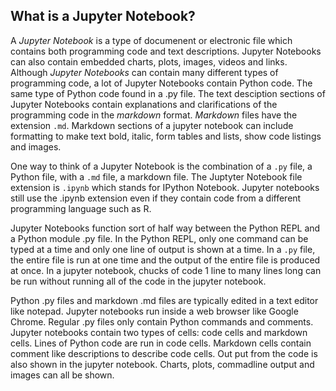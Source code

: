 
## What is a Jupyter Notebook?
A _Jupyter Notebook_ is a type of documenent or electronic file which contains both programming code and text descriptions. Jupyter Notebooks can also contain embedded charts, plots, images, videos and links. Although _Jupyter Notebooks_ can contain many different types of programming code, a lot of Jupyter Notebooks contain Python code. The same type of Python code found in a .py file. The text desciption sections of Jupyter Notebooks contain explanations and clarifications of the programming code in the _markdown_ format. _Markdown_ files have the extension ```.md```. Markdown sections of a jupyter notebook can include formatting to make text bold, italic, form tables and lists, show code listings and images.

One way to think of a Jupyter Notebook is the combination of a ```.py``` file, a Python file, with a ```.md``` file, a markdown file. The Juptyter Notebook file extension is ```.ipynb``` which stands for IPython Notebook. Jupyter notebooks still use the .ipynb extension even if they contain code from a different programming language such as R.

Jupyter Notebooks function sort of half way between the Python REPL and a Python module .py file. In the Python REPL, only one command can be typed at a time and only one line of output is shown at a time. In a ```.py``` file, the entire file is run at one time and the output of the entire file is produced at once. In a jupyter notebook, chucks of code 1 line to many lines long can be run without running all of the code in the jupyter notebook.

Python .py files and markdown .md files are typically edited in a text editor like notepad. Jupyter notebooks run inside a web browser like Google Chrome. Regular .py files only contain Python commands and comments. Jupyter notebooks contain two types of cells: code cells and markdown cells. Lines of Python code are run in code cells. Markdown cells contain comment like descriptions to describe code cells. Out put from the code is also shown in the jupyter notebook. Charts, plots, commadline output and images can all be shown.
 

